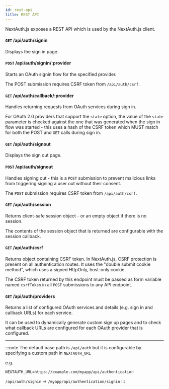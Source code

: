 ```yaml
---
id: rest-api
title: REST API
---
```


NextAuth.js exposes a REST API which is used by the NextAuth.js client.

#### `GET` /api/auth/signin

Displays the sign in page.

#### `POST` /api/auth/signin/:provider

Starts an OAuth signin flow for the specified provider.

The POST submission requires CSRF token from `/api/auth/csrf`.

#### `GET` /api/auth/callback/:provider

Handles returning requests from OAuth services during sign in.

For OAuth 2.0 providers that support the `state` option, the value of the `state` parameter is checked against the one that was generated when the sign in flow was started - this uses a hash of the CSRF token which MUST match for both the POST and `GET` calls during sign in.

#### `GET` /api/auth/signout

Displays the sign out page.

#### `POST` /api/auth/signout

Handles signing out - this is a `POST` submission to prevent malicious links from triggering signing a user out without their consent.

The `POST` submission requires CSRF token from `/api/auth/csrf`.

#### `GET` /api/auth/session

Returns client-safe session object - or an empty object if there is no session.

The contents of the session object that is returned are configurable with the session callback.

#### `GET` /api/auth/csrf

Returns object containing CSRF token. In NextAuth.js, CSRF protection is present on all authentication routes. It uses the "double submit cookie method", which uses a signed HttpOnly, host-only cookie.

The CSRF token returned by this endpoint must be passed as form variable named `csrfToken` in all `POST` submissions to any API endpoint.

#### `GET` /api/auth/providers

Returns a list of configured OAuth services and details (e.g. sign in and callback URLs) for each service.

It can be used to dynamically generate custom sign up pages and to check what callback URLs are configured for each OAuth provider that is configured.

---

:::note
The default base path is `/api/auth` but it is configurable by specifying a custom path in `NEXTAUTH_URL`

e.g.

`NEXTAUTH_URL=https://example.com/myapp/api/authentication`

`/api/auth/signin` -> `/myapp/api/authentication/signin`
:::
